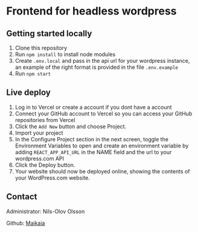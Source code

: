 # Frontend for headless wordpress

## Getting started locally

1. Clone this repository
2. Run `npm install` to install node modules
3. Create `.env.local` and pass in the api url for your wordpress instance, an example of the right format is provided in the file `.env.example`
4. Run `npm start`

## Live deploy

1. Log in to Vercel or create a account if you dont have a account
2. Connect your GitHub account to Vercel so you can access your GitHub repositories from Vercel
3. Click the `Add New` button and choose Project.
4. Import your project 
5. In the Configure Project section in the next screen, toggle the Environment Variables to open and create an environment variable by adding `REACT_APP_API_URL` in the NAME field and the url to your wordpress.com API
6. Click the Deploy button.
7. Your website should now be deployed online, showing the contents of your WordPress.com website.

## Contact
Administrator: Nils-Olov Olsson

Github: [Maikaia](https://github.com/Maikaia)
